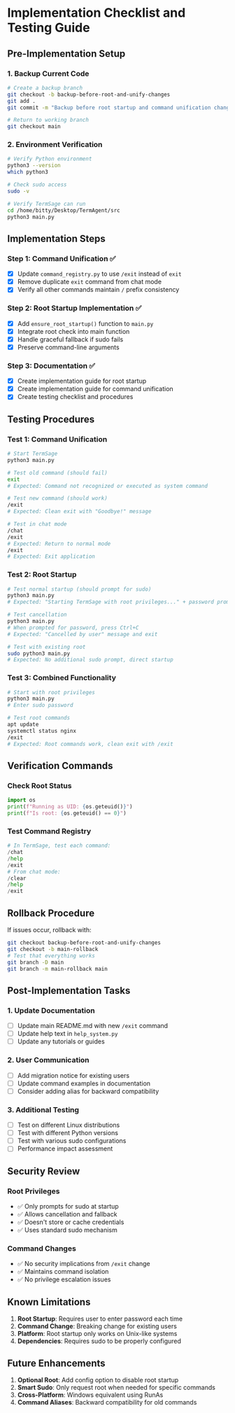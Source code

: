 # Implementation Checklist and Testing Guide

## Pre-Implementation Setup

### 1. Backup Current Code
```bash
# Create a backup branch
git checkout -b backup-before-root-and-unify-changes
git add .
git commit -m "Backup before root startup and command unification changes"

# Return to working branch
git checkout main
```

### 2. Environment Verification
```bash
# Verify Python environment
python3 --version
which python3

# Check sudo access
sudo -v

# Verify TermSage can run
cd /home/bitty/Desktop/TermAgent/src
python3 main.py
```

## Implementation Steps

### Step 1: Command Unification ✅
- [x] Update `command_registry.py` to use `/exit` instead of `exit`
- [x] Remove duplicate `exit` command from chat mode
- [x] Verify all other commands maintain `/` prefix consistency

### Step 2: Root Startup Implementation ✅  
- [x] Add `ensure_root_startup()` function to `main.py`
- [x] Integrate root check into main function
- [x] Handle graceful fallback if sudo fails
- [x] Preserve command-line arguments

### Step 3: Documentation ✅
- [x] Create implementation guide for root startup
- [x] Create implementation guide for command unification  
- [x] Create testing checklist and procedures

## Testing Procedures

### Test 1: Command Unification
```bash
# Start TermSage
python3 main.py

# Test old command (should fail)
exit
# Expected: Command not recognized or executed as system command

# Test new command (should work)
/exit
# Expected: Clean exit with "Goodbye!" message

# Test in chat mode
/chat
/exit
# Expected: Return to normal mode
/exit
# Expected: Exit application
```

### Test 2: Root Startup
```bash
# Test normal startup (should prompt for sudo)
python3 main.py
# Expected: "Starting TermSage with root privileges..." + password prompt

# Test cancellation
python3 main.py
# When prompted for password, press Ctrl+C
# Expected: "Cancelled by user" message and exit

# Test with existing root
sudo python3 main.py
# Expected: No additional sudo prompt, direct startup
```

### Test 3: Combined Functionality
```bash
# Start with root privileges
python3 main.py
# Enter sudo password

# Test root commands
apt update
systemctl status nginx
/exit
# Expected: Root commands work, clean exit with /exit
```

## Verification Commands

### Check Root Status
```python
import os
print(f"Running as UID: {os.geteuid()}")
print(f"Is root: {os.geteuid() == 0}")
```

### Test Command Registry
```python
# In TermSage, test each command:
/chat
/help  
/exit
# From chat mode:
/clear
/help
/exit
```

## Rollback Procedure

If issues occur, rollback with:
```bash
git checkout backup-before-root-and-unify-changes
git checkout -b main-rollback
# Test that everything works
git branch -D main
git branch -m main-rollback main
```

## Post-Implementation Tasks

### 1. Update Documentation
- [ ] Update main README.md with new `/exit` command
- [ ] Update help text in `help_system.py`
- [ ] Update any tutorials or guides

### 2. User Communication
- [ ] Add migration notice for existing users
- [ ] Update command examples in documentation
- [ ] Consider adding alias for backward compatibility

### 3. Additional Testing
- [ ] Test on different Linux distributions
- [ ] Test with different Python versions
- [ ] Test with various sudo configurations
- [ ] Performance impact assessment

## Security Review

### Root Privileges
- ✅ Only prompts for sudo at startup
- ✅ Allows cancellation and fallback
- ✅ Doesn't store or cache credentials
- ✅ Uses standard sudo mechanism

### Command Changes
- ✅ No security implications from `/exit` change
- ✅ Maintains command isolation
- ✅ No privilege escalation issues

## Known Limitations

1. **Root Startup**: Requires user to enter password each time
2. **Command Change**: Breaking change for existing users
3. **Platform**: Root startup only works on Unix-like systems
4. **Dependencies**: Requires sudo to be properly configured

## Future Enhancements

1. **Optional Root**: Add config option to disable root startup
2. **Smart Sudo**: Only request root when needed for specific commands
3. **Cross-Platform**: Windows equivalent using RunAs
4. **Command Aliases**: Backward compatibility for old commands